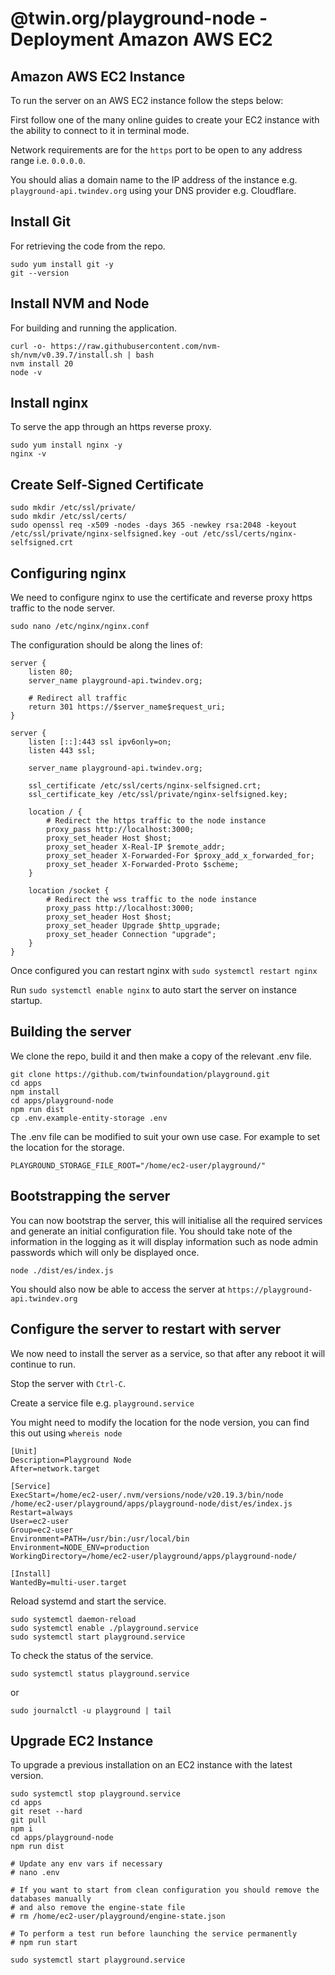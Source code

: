 # @twin.org/playground-node - Deployment Amazon AWS EC2

## Amazon AWS EC2 Instance

To run the server on an AWS EC2 instance follow the steps below:

First follow one of the many online guides to create your EC2 instance with the ability to connect to it in terminal mode.

Network requirements are for the `https` port to be open to any address range i.e. `0.0.0.0`.

You should alias a domain name to the IP address of the instance e.g. `playground-api.twindev.org` using your DNS provider e.g. Cloudflare.

## Install Git

For retrieving the code from the repo.

```shell
sudo yum install git -y
git --version
```

## Install NVM and Node

For building and running the application.

```shell
curl -o- https://raw.githubusercontent.com/nvm-sh/nvm/v0.39.7/install.sh | bash
nvm install 20
node -v
```

## Install nginx

To serve the app through an https reverse proxy.

```shell
sudo yum install nginx -y
nginx -v
```

## Create Self-Signed Certificate

```shell
sudo mkdir /etc/ssl/private/
sudo mkdir /etc/ssl/certs/
sudo openssl req -x509 -nodes -days 365 -newkey rsa:2048 -keyout /etc/ssl/private/nginx-selfsigned.key -out /etc/ssl/certs/nginx-selfsigned.crt
```

## Configuring nginx

We need to configure nginx to use the certificate and reverse proxy https traffic to the node server.

```shell
sudo nano /etc/nginx/nginx.conf
```

The configuration should be along the lines of:

```shell
server {
    listen 80;
    server_name playground-api.twindev.org;

    # Redirect all traffic
    return 301 https://$server_name$request_uri;
}

server {
    listen [::]:443 ssl ipv6only=on;
    listen 443 ssl;

    server_name playground-api.twindev.org;

    ssl_certificate /etc/ssl/certs/nginx-selfsigned.crt;
    ssl_certificate_key /etc/ssl/private/nginx-selfsigned.key;

    location / {
        # Redirect the https traffic to the node instance
        proxy_pass http://localhost:3000;
        proxy_set_header Host $host;
        proxy_set_header X-Real-IP $remote_addr;
        proxy_set_header X-Forwarded-For $proxy_add_x_forwarded_for;
        proxy_set_header X-Forwarded-Proto $scheme;
    }

    location /socket {
        # Redirect the wss traffic to the node instance
        proxy_pass http://localhost:3000;
        proxy_set_header Host $host;
        proxy_set_header Upgrade $http_upgrade;
        proxy_set_header Connection "upgrade";
    }
}
```

Once configured you can restart nginx with `sudo systemctl restart nginx`

Run `sudo systemctl enable nginx` to auto start the server on instance startup.

## Building the server

We clone the repo, build it and then make a copy of the relevant .env file.

```shell
git clone https://github.com/twinfoundation/playground.git
cd apps
npm install
cd apps/playground-node
npm run dist
cp .env.example-entity-storage .env
```

The .env file can be modified to suit your own use case. For example to set the location for the storage.

```shell
PLAYGROUND_STORAGE_FILE_ROOT="/home/ec2-user/playground/"
```

## Bootstrapping the server

You can now bootstrap the server, this will initialise all the required services and generate an initial configuration file. You should take note of the information in the logging as it will display information such as node admin passwords which will only be displayed once.

```shell
node ./dist/es/index.js
```

You should also now be able to access the server at `https://playground-api.twindev.org`

## Configure the server to restart with server

We now need to install the server as a service, so that after any reboot it will continue to run.

Stop the server with `Ctrl-C`.

Create a service file e.g. `playground.service`

You might need to modify the location for the node version, you can find this out using `whereis node`

```shell
[Unit]
Description=Playground Node
After=network.target

[Service]
ExecStart=/home/ec2-user/.nvm/versions/node/v20.19.3/bin/node /home/ec2-user/playground/apps/playground-node/dist/es/index.js
Restart=always
User=ec2-user
Group=ec2-user
Environment=PATH=/usr/bin:/usr/local/bin
Environment=NODE_ENV=production
WorkingDirectory=/home/ec2-user/playground/apps/playground-node/

[Install]
WantedBy=multi-user.target
```

Reload systemd and start the service.

```shell
sudo systemctl daemon-reload
sudo systemctl enable ./playground.service
sudo systemctl start playground.service
```

To check the status of the service.

```shell
sudo systemctl status playground.service
```

or

```shell
sudo journalctl -u playground | tail
```

## Upgrade EC2 Instance

To upgrade a previous installation on an EC2 instance with the latest version.

```shell
sudo systemctl stop playground.service
cd apps
git reset --hard
git pull
npm i
cd apps/playground-node
npm run dist

# Update any env vars if necessary
# nano .env

# If you want to start from clean configuration you should remove the databases manually
# and also remove the engine-state file
# rm /home/ec2-user/playground/engine-state.json

# To perform a test run before launching the service permanently
# npm run start

sudo systemctl start playground.service
```
